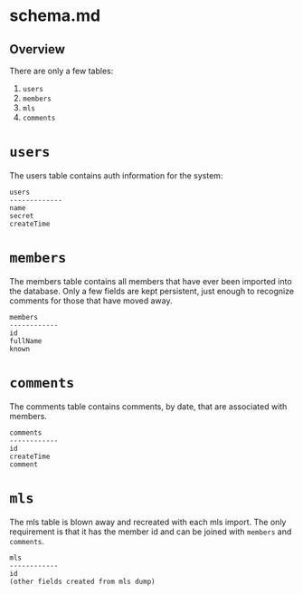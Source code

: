 schema.md
=========

## Overview

There are only a few tables:

1. `users`
1. `members`
1. `mls`
1. `comments`

# `users`

The users table contains auth information for the system:

    users
    -------------
    name
    secret
    createTime

# `members`

The members table contains all members that have ever been imported into the
database.  Only a few fields are kept persistent, just enough to recognize
comments for those that have moved away.

    members
    ------------
    id
    fullName
    known

# `comments`

The comments table contains comments, by date, that are associated with members.

    comments
    ------------
    id
    createTime
    comment

# `mls`

The mls table is blown away and recreated with each mls import.  The only
requirement is that it has the member id and can be joined with `members` and
`comments`.

    mls
    ------------
    id
    (other fields created from mls dump)
